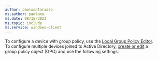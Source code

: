 ```yaml
---
author: paolomatarazzo
ms.author: paoloma
ms.date: 08/15/2023
ms.topic: include
ms.service: windows-client
---
```


To configure a device with group policy, use the [Local Group Policy Editor](/previous-versions/windows/it-pro/windows-server-2008-r2-and-2008/cc731745(v=ws.10)). To configure multiple devices joined to Active Directory, [create or edit](/previous-versions/windows/it-pro/windows-server-2008-r2-and-2008/cc754740(v=ws.11)) a group policy object (GPO) and use the following settings:
